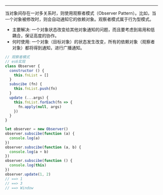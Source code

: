 ---
当对象间存在一对多关系时，则使用观察者模式（Observer Pattern）。比如，当一个对象被修改时，则会自动通知它的依赖对象。观察者模式属于行为型模式。

* 主要解决: 一个对象状态改变给其他对象通知的问题，而且要考虑到易用和低耦合，保证高度的协作。
* 何时使用: 一个对象（目标对象）的状态发生改变，所有的依赖对象（观察者对象）都将得到通知，进行广播通知。

```js
// 观察者模式
// es6实现
class Observer {
  constructor () {
    this.fnList = []
  }
  subscibe (fn) {
    this.fnList.push(fn)
  }
  update (...args) {
    this.fnList.forEach(fn => {
      fn.apply(null, args)
    })
  }
}

let observer = new Observer()
observer.subscibe(function (a) {
  console.log(a)
})
observer.subscibe(function (a, b) {
  console.log(a + b)
})
observer.subscibe(function () {
  console.log(this)
})
observer.update(1, 2)
// ==> 1
// ==> 3
// ==> Window
```
